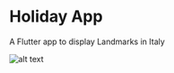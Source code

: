# Holiday App

A Flutter app to display Landmarks in Italy

![alt text](https://scontent.fbrs1-1.fna.fbcdn.net/v/t1.15752-9/s2048x2048/57839997_621372428339278_1058934206987501568_n.png?_nc_cat=110&_nc_ht=scontent.fbrs1-1.fna&oh=dc12d90267914c9c254f2df277f1f6a4&oe=5D386184)
